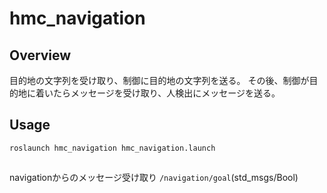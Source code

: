 # hmc_navigation
## Overview
目的地の文字列を受け取り、制御に目的地の文字列を送る。
その後、制御が目的地に着いたらメッセージを受け取り、人検出にメッセージを送る。

## Usage
```
roslaunch hmc_navigation hmc_navigation.launch
```

##
navigationからのメッセージ受け取り
`/navigation/goal`(std_msgs/Bool)